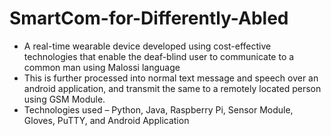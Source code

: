 # SmartCom-for-Differently-Abled
* A real-time wearable device developed using cost-effective technologies that enable the deaf-blind user to communicate to a common man using Malossi language
* This is further processed into normal text message and speech over an android application, and transmit the same to a remotely located person using GSM Module.
* Technologies used – Python, Java, Raspberry Pi, Sensor Module, Gloves, PuTTY, and Android Application
